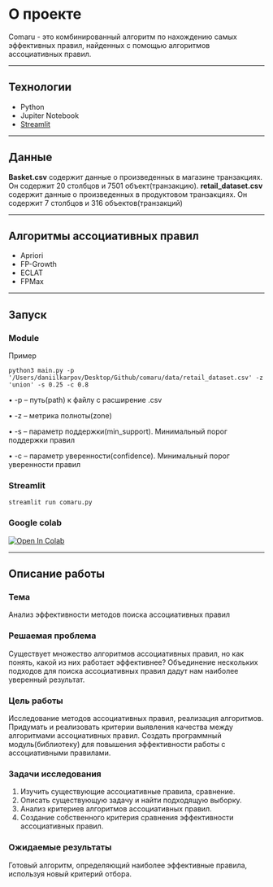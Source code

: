 # О проекте
Comaru - это комбинированный алгоритм по нахождению самых эффективных правил, найденных с помощью алгоритмов ассоциативных правил.

---

## Технологии
- Python
- Jupiter Notebook
- [Streamlit](https://docs.streamlit.io/en/stable/api.html "О Streamlit") 

---

## Данные
**Basket.csv** содержит данные о произведенных в магазине транзакциях.
Он содержит 20 столбцов и 7501 объект(транзакцию). 
**retail_dataset.csv** содержит данные о произведенных в продуктовом транзакциях.
Он содержит 7 столбцов и 316 объектов(транзакций)

---

## Алгоритмы ассоциативных правил
- Apriori
- FP-Growth
- ECLAT
- FPMax

---

## Запуск
### Module
Пример

`python3 main.py -p '/Users/daniilkarpov/Desktop/Github/comaru/data/retail_dataset.csv' -z 'union' -s 0.25 -c 0.8`

•	-p – путь(path) к файлу с расширение .csv

•	-z – метрика полноты(zone)

•	-s – параметр поддержки(min_support). Минимальный порог поддержки правил

•	-c – параметр уверенности(confidence). Минимальный порог уверенности правил


### Streamlit  
`streamlit run comaru.py`  

### Google colab  
[![Open In Colab](https://colab.research.google.com/assets/colab-badge.svg)](https://colab.research.google.com/github/DE-Karpov/comaru/blob/develop/comaru.ipynb#scrollTo=yFOju6zmrc3k&uniqifier=5)

---

## Описание работы

### Тема
Анализ эффективности методов поиска ассоциативных правил

### Решаемая проблема 
Cуществует множество алгоритмов ассоциативных правил, но как понять, какой из них работает эффективнее?
Объединение нескольких подходов для поиска ассоциативных правил дадут нам наиболее уверенный результат.

### Цель работы
Исследование методов ассоциативных правил, реализация алгоритмов.
Придумать и реализовать критерии выявления качества между алгоритмами ассоциативных правил.
Создать программный модуль(библиотеку) для повышения эффективности работы с ассоциативными правилами.

### Задачи исследования
1. Изучить существующие ассоциативные правила, сравнение.
2. Описать существующую задачу и найти подходящую выборку.
3. Анализ критериев алгоритмов ассоциативных правил.
4. Создание собственного критерия сравнения эффективности ассоциативных правил.

### Ожидаемые результаты
Готовый алгоритм, определяющий наиболее эффективные правила, используя новый критерий отбора.
